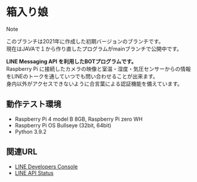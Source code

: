 # 箱入り娘
> [!Note]
> このブランチは2021年に作成した初期バージョンのブランチです。  
> 現在はJAVAで１から作り直したプログラムがmainブランチで公開中です。
> 
**LINE Messaging API を利用したBOTプログラムです。**  
Raspberry Pi に接続したカメラの映像と室温・湿度・気圧センサーからの情報をLINEのトークを通していつでも問い合わせることが出来ます。  
身内以外がアクセスできないように合言葉による認証機能を備えています。

## 動作テスト環境
- Raspberry Pi 4 model B 8GB, Raspberry Pi zero WH
- Raspberry Pi OS Bullseye (32bit, 64bit)
- Python 3.9.2

## 関連URL
- [LINE Developers Console](https://developers.line.biz/console/)
- [LINE API Status](https://api.line-status.info/)
